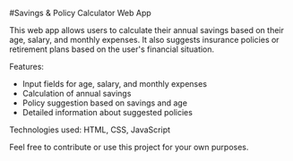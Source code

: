 #Savings & Policy Calculator Web App


This web app allows users to calculate their annual savings based on their age, salary, and monthly expenses. It also suggests insurance policies or retirement plans based on the user's financial situation.

Features:
- Input fields for age, salary, and monthly expenses
- Calculation of annual savings
- Policy suggestion based on savings and age
- Detailed information about suggested policies

Technologies used: HTML, CSS, JavaScript

Feel free to contribute or use this project for your own purposes.
